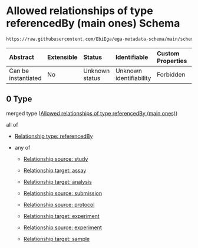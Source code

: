 # Allowed relationships of type referencedBy (main ones) Schema

```txt
https://raw.githubusercontent.com/EbiEga/ega-metadata-schema/main/schemas/EGA.experiment.json#/properties/experimentRelationships/items/allOf/1/anyOf/0
```



| Abstract            | Extensible | Status         | Identifiable            | Custom Properties | Additional Properties | Access Restrictions | Defined In                                                                           |
| :------------------ | :--------- | :------------- | :---------------------- | :---------------- | :-------------------- | :------------------ | :----------------------------------------------------------------------------------- |
| Can be instantiated | No         | Unknown status | Unknown identifiability | Forbidden         | Allowed               | none                | [EGA.experiment.json\*](../../../schemas/EGA.experiment.json "open original schema") |

## 0 Type

merged type ([Allowed relationships of type referencedBy (main ones)](ega-9-properties-experiment-relationships-items-allof-relationship-constraints-for-an-experiment-anyof-allowed-relationships-of-type-referencedby-main-ones.md))

all of

*   [Relationship type: referencedBy](ega-12-definitions-relationship-type-referencedby.md "check type definition")

*   any of

    *   [Relationship source: study](ega-12-definitions-relationship-source-study.md "check type definition")

    *   [Relationship target: assay](ega-12-definitions-relationship-target-assay.md "check type definition")

    *   [Relationship target: analysis](ega-12-definitions-relationship-target-analysis.md "check type definition")

    *   [Relationship source: submission](ega-12-definitions-relationship-source-submission.md "check type definition")

    *   [Relationship source: protocol](ega-12-definitions-relationship-source-protocol.md "check type definition")

    *   [Relationship target: experiment](ega-12-definitions-relationship-target-experiment.md "check type definition")

    *   [Relationship source: experiment](ega-12-definitions-relationship-source-experiment.md "check type definition")

    *   [Relationship target: sample](ega-12-definitions-relationship-target-sample.md "check type definition")
